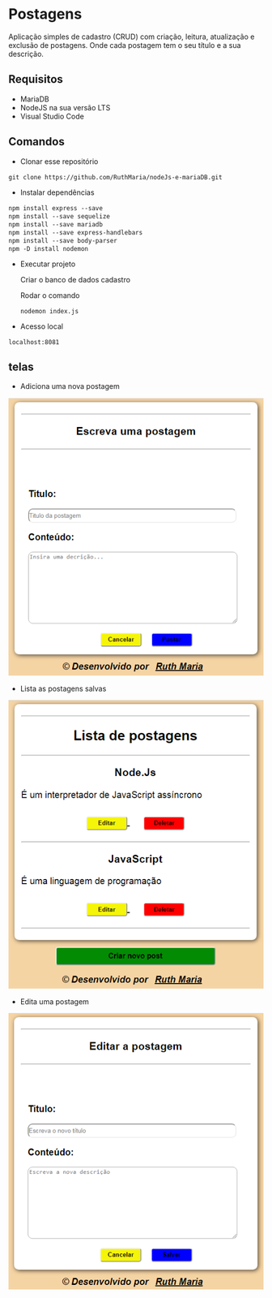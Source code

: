 # Postagens

 Aplicação simples de cadastro (CRUD) com criação, leitura, atualização e exclusão de postagens. Onde cada postagem tem o seu título e a sua descrição.
 
## Requisitos
- MariaDB
- NodeJS na sua versão LTS
- Visual Studio Code

## Comandos

- Clonar esse repositório
```
git clone https://github.com/RuthMaria/nodeJs-e-mariaDB.git
```

- Instalar dependências
```
npm install express --save
npm install --save sequelize
npm install --save mariadb
npm install --save express-handlebars
npm install --save body-parser
npm -D install nodemon
```

- Executar projeto

  Criar o banco de dados cadastro

  Rodar o comando
  ```
  nodemon index.js
  ```

- Acesso local
```
localhost:8081
```
 
## telas

- Adiciona uma nova postagem

![tela de cadastro](https://github.com/RuthMaria/nodeJs-e-mariaDB/blob/master/cadastro/postagens/formCRUD/images/cadastrarPostagem.png)

- Lista as postagens salvas

![home do site](https://github.com/RuthMaria/nodeJs-e-mariaDB/blob/master/cadastro/postagens/formCRUD/images/listarPostagens.png)

- Edita uma postagem

![tela de editar](https://github.com/RuthMaria/nodeJs-e-mariaDB/blob/master/cadastro/postagens/formCRUD/images/editarPostagem.png)

